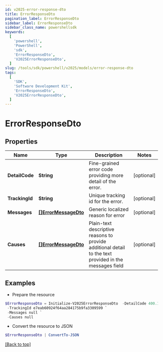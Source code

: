 ```yaml
---
id: v2025-error-response-dto
title: ErrorResponseDto
pagination_label: ErrorResponseDto
sidebar_label: ErrorResponseDto
sidebar_class_name: powershellsdk
keywords:
  [
    'powershell',
    'PowerShell',
    'sdk',
    'ErrorResponseDto',
    'V2025ErrorResponseDto',
  ]
slug: /tools/sdk/powershell/v2025/models/error-response-dto
tags:
  [
    'SDK',
    'Software Development Kit',
    'ErrorResponseDto',
    'V2025ErrorResponseDto',
  ]
---
```


# ErrorResponseDto

## Properties

| Name | Type | Description | Notes |
| --- | --- | --- | --- |
| **DetailCode** | **String** | Fine-grained error code providing more detail of the error. | [optional] |
| **TrackingId** | **String** | Unique tracking id for the error. | [optional] |
| **Messages** | [**[]ErrorMessageDto**](error-message-dto) | Generic localized reason for error | [optional] |
| **Causes** | [**[]ErrorMessageDto**](error-message-dto) | Plain-text descriptive reasons to provide additional detail to the text provided in the messages field | [optional] |

## Examples

- Prepare the resource

```powershell
$ErrorResponseDto = Initialize-V2025ErrorResponseDto  -DetailCode 400.1 Bad Request Content `
 -TrackingId e7eab60924f64aa284175b9fa3309599 `
 -Messages null `
 -Causes null
```

- Convert the resource to JSON

```powershell
$ErrorResponseDto | ConvertTo-JSON
```

[[Back to top]](#)
